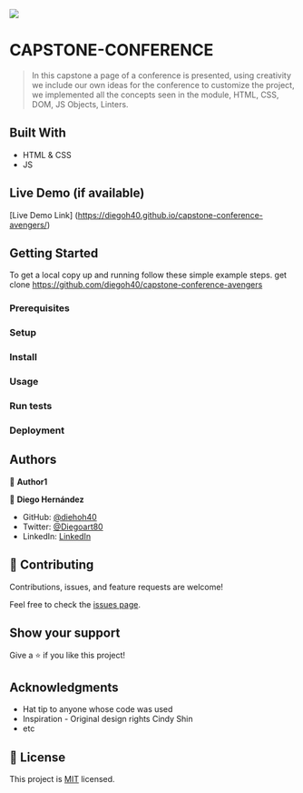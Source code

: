 ![](https://img.shields.io/badge/Microverse-blueviolet)

# CAPSTONE-CONFERENCE

> In this capstone a page of a conference is presented, using creativity we include our own ideas for the conference to customize the project, we implemented all the concepts seen in the module, HTML, CSS, DOM, JS Objects, Linters. 


## Built With

- HTML & CSS
- JS 


## Live Demo (if available)

[Live Demo Link] (https://diegoh40.github.io/capstone-conference-avengers/)


## Getting Started


To get a local copy up and running follow these simple example steps.
get clone https://github.com/diegoh40/capstone-conference-avengers

### Prerequisites

### Setup

### Install

### Usage

### Run tests

### Deployment



## Authors

👤 **Author1**

👤 **Diego Hernández**

- GitHub: [@diehoh40](https://github.com/diegoh40)
- Twitter: [@Diegoart80](https://twitter.com/twitterhandle)
- LinkedIn: [LinkedIn](https://www.linkedin.com/in/diego-hernández-25280a100/)

## 🤝 Contributing

Contributions, issues, and feature requests are welcome!

Feel free to check the [issues page](../../issues/).

## Show your support

Give a ⭐️ if you like this project!

## Acknowledgments

- Hat tip to anyone whose code was used
- Inspiration - Original design rights  Cindy Shin
- etc

## 📝 License

This project is [MIT](./MIT.md) licensed.
